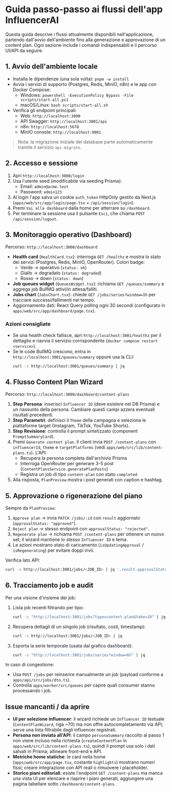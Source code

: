 # Guida passo-passo ai flussi dell'app InfluencerAI

Questa guida descrive i flussi attualmente disponibili nell'applicazione, partendo dall'avvio dell'ambiente fino alla generazione e approvazione di un content plan. Ogni sezione include i comandi indispensabili e il percorso UI/API da seguire.

## 1. Avvio dell'ambiente locale
- Installa le dipendenze (una sola volta): `pnpm -w install`
- Avvia i servizi di supporto (Postgres, Redis, MinIO, n8n) e le app con Docker Compose:
  - Windows: `powershell -ExecutionPolicy Bypass -File scripts/start-all.ps1`
  - macOS/Linux: `bash scripts/start-all.sh`
- Verifica gli endpoint principali:
  - Web: `http://localhost:3000`
  - API Swagger: `http://localhost:3001/api`
  - n8n: `http://localhost:5678`
  - MinIO console: `http://localhost:9001`

> Nota: la migrazione iniziale del database parte automaticamente tramite il servizio `api-migrate`.

## 2. Accesso e sessione
1. Apri `http://localhost:3000/login`
2. Usa l'utente seed (modificabile via seeding Prisma):
   - Email: `admin@acme.test`
   - Password: `admin123`
3. Al login l'app salva un cookie `auth_token` HttpOnly gestito da Next.js (`apps/web/src/app/login/page.tsx` + `/api/session/login`).
4. Premi `Vai alla dashboard` dalla home per atterrare su `/dashboard`.
5. Per terminare la sessione usa il pulsante `Esci`, che chiama `POST /api/session/logout`.

## 3. Monitoraggio operativo (Dashboard)
Percorso: `http://localhost:3000/dashboard`
- **Health card** (`HealthCard.tsx`): interroga `GET /healthz` e mostra lo stato dei servizi (Postgres, Redis, MinIO, OpenRouter). Colori badge:
  - Verde → operativo (`status: ok`)
  - Giallo → degradato (`status: degraded`)
  - Rosso → down (`status: down`)
- **Job queues widget** (`QueuesWidget.tsx`): richiama `GET /queues/summary` e aggrega job BullMQ attivi/in attesa/falliti.
- **Jobs chart** (`JobsChart.tsx`): chiede `GET /jobs/series?window=1h` per tracciare successi/fallimenti nel tempo.
- Aggiornamento dati: React Query polling ogni 30 secondi (configurato in `apps/web/src/app/dashboard/page.tsx`).

### Azioni consigliate
- Se una health check fallisce, apri `http://localhost:3001/healthz` per il dettaglio e riavvia il servizio corrispondente (`docker compose restart <service>`).
- Se le code BullMQ crescono, entra in `http://localhost:3001/queues/summary` oppure usa la CLI:
  ```bash
  curl -s http://localhost:3001/queues/summary | jq
  ```

## 4. Flusso Content Plan Wizard
Percorso: `http://localhost:3000/dashboard/content-plans`
1. **Step Persona**: inserisci `Influencer ID` (deve esistere nel DB Prisma) e un riassunto della persona. Cambiare questi campi azzera eventuali risultati precedenti.
2. **Step Parametri**: definisci il `Theme` della campagna e seleziona le piattaforme target (Instagram, TikTok, YouTube Shorts).
3. **Step Revisione**: controlla il prompt sintetizzato (component `PromptSummaryCard`).
4. Premi `Generate content plan`. Il client invia `POST /content-plans` con `influencerId`, `theme` e `targetPlatforms` (vedi `apps/web/src/lib/content-plans.ts`). L'API:
   - Recupera la persona completa dall'archivio Prisma
   - Interroga OpenRouter per generare 3-5 post (`ContentPlansService.generatePlanPosts`)
   - Registra un job di tipo `content-plan` con stato `completed`
5. Alla risposta, `PlanPreview` mostra i post generati con caption e hashtag.

## 5. Approvazione o rigenerazione del piano
Sempre da `PlanPreview`:
1. `Approve plan` → invia `PATCH /jobs/:id` con `result` aggiornato (`approvalStatus: "approved"`).
2. `Reject plan` → stesso endpoint con `approvalStatus: "rejected"`.
3. `Regenerate plan` → richiama `POST /content-plans` per ottenere un nuovo set; il wizard mantiene lo stesso `Influencer ID` e tema.
4. Le azioni mostrano stato di caricamento (`isUpdatingApproval` / `isRegenerating`) per evitare doppi invii.

Verifica lato API:
```bash
curl -s http://localhost:3001/jobs/<JOB_ID> | jq '.result.approvalStatus'
```

## 6. Tracciamento job e audit
Per una visione d'insieme dei job:
1. Lista job recenti filtrando per tipo:
   ```bash
   curl -s "http://localhost:3001/jobs?type=content-plan&take=10" | jq
   ```
2. Recupera dettagli di un singolo job (risultato, costi, timestamp):
   ```bash
   curl -s http://localhost:3001/jobs/<JOB_ID> | jq
   ```
3. Esporta la serie temporale (usata dal grafico dashboard):
   ```bash
   curl -s "http://localhost:3001/jobs/series?window=6h" | jq
   ```

In caso di congestione:
- Usa `POST /jobs` per reinserire manualmente un job (payload conforme a `apps/api/src/jobs/dto.ts`).
- Controlla `apps/worker/src/queues` per capire quali consumer stanno processando i job.

## Issue mancanti / da aprire
- **UI per selezione influencer**: il wizard richiede un `Influencer ID` testuale (`ContentPlanWizard`, riga ~70) ma non offre autocompletamento via API; serve una lista filtrabile dagli influencer registrati.
- **Persona non inviata all'API**: il campo `personaSummary` raccolto al passo 1 non viene incluso nella richiesta (`createContentPlan` in `apps/web/src/lib/content-plans.ts`), quindi il prompt usa solo i dati salvati in Prisma; allineare front-end e API.
- **Metriche home statiche**: le card nella home (`apps/web/src/app/page.tsx`, costante `highlights`) mostrano numeri fissi; creare integrazione con API reali o rimuovere i placeholder.
- **Storico piani editoriali**: esiste l'endpoint `GET /content-plans` ma manca una vista UI per elencare e riaprire i piani generati; aggiungere una pagina tabellare sotto `/dashboard/content-plans`.
